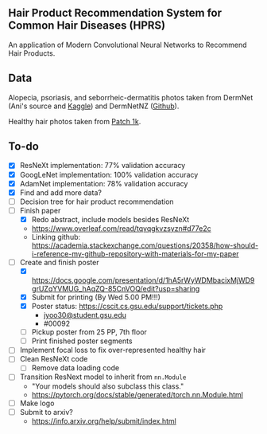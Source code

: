 ## Hair Product Recommendation System for Common Hair Diseases (HPRS)
An application of Modern Convolutional Neural Networks to Recommend Hair Products.

## Data
Alopecia, psoriasis, and seborrheic-dermatitis photos taken from DermNet (Ani's source and [Kaggle](https://www.kaggle.com/datasets/shubhamgoel27/dermnet)) and DermNetNZ ([Github](https://github.com/Mrinmoy-Roy/Scalp-Hair-Diseases-Detection/tree/main)).

Healthy hair photos taken from [Patch 1k](http://projects.i-ctm.eu/it/progetto/figaro-1k).

## To-do
- [x] ResNeXt implementation: 77% validation accuracy
- [x] GoogLeNet implementation: 100% validation accuracy
- [x] AdamNet implementation: 78% validation accuracy
- [x] Find and add more data?
- [ ] Decision tree for hair product recommendation
- [ ] Finish paper
  - [x] Redo abstract, include models besides ResNeXt
  - https://www.overleaf.com/read/tqvqgkvzsyzn#d77e2c
  - Linking github: https://academia.stackexchange.com/questions/20358/how-should-i-reference-my-github-repository-with-materials-for-my-paper
- [ ] Create and finish poster
  - [x] https://docs.google.com/presentation/d/1hA5rWyWDMbacixMjWD9grUZqYVMUG_hAqZQ-85CnVOQ/edit?usp=sharing
  - [x] Submit for printing (By Wed 5.00 PM!!!)
  - [x] Poster status: https://cscit.cs.gsu.edu/support/tickets.php
    - jyoo30@student.gsu.edu
    - #00092
  - [ ] Pickup poster from 25 PP, 7th floor
  - [ ] Print finished poster segments
- [ ] Implement focal loss to fix over-represented healthy hair
- [ ] Clean ResNeXt code
  - [ ] Remove data loading code
- [ ] Transition ResNext model to inherit from `nn.Module`
  - "Your models should also subclass this class."
  - https://pytorch.org/docs/stable/generated/torch.nn.Module.html
- [ ] Make logo
- [ ] Submit to arxiv?
  -  https://info.arxiv.org/help/submit/index.html
